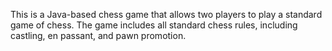 This is a Java-based chess game that allows two players to play a standard game of chess. The game includes all standard chess rules, including castling, en passant, and pawn promotion.
